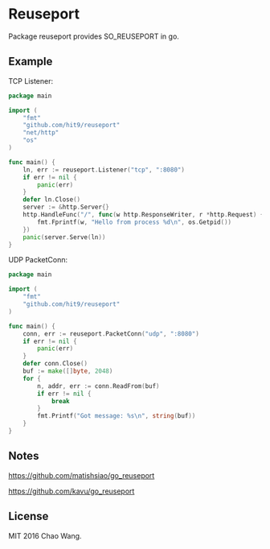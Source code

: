 Reuseport
=========

Package reuseport provides SO_REUSEPORT in go.

Example
-------

TCP Listener:

```go
package main

import (
	"fmt"
	"github.com/hit9/reuseport"
	"net/http"
	"os"
)

func main() {
	ln, err := reuseport.Listener("tcp", ":8080")
	if err != nil {
		panic(err)
	}
	defer ln.Close()
	server := &http.Server{}
	http.HandleFunc("/", func(w http.ResponseWriter, r *http.Request) {
		fmt.Fprintf(w, "Hello from process %d\n", os.Getpid())
	})
	panic(server.Serve(ln))
}
```

UDP PacketConn:

```go
package main

import (
	"fmt"
	"github.com/hit9/reuseport"
)

func main() {
	conn, err := reuseport.PacketConn("udp", ":8080")
	if err != nil {
		panic(err)
	}
	defer conn.Close()
	buf := make([]byte, 2048)
	for {
		n, addr, err := conn.ReadFrom(buf)
		if err != nil {
			break
		}
		fmt.Printf("Got message: %s\n", string(buf))
	}
}
```

Notes
-----

https://github.com/matishsiao/go_reuseport

https://github.com/kavu/go_reuseport

License
-------

MIT 2016 Chao Wang.
